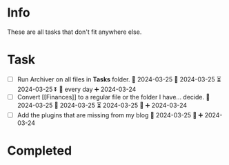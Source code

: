 # Info
These are all tasks that don't fit anywhere else.
# Task
- [ ] Run Archiver on all files in **Tasks** folder. 📅 2024-03-25 🛫 2024-03-25 ⏳ 2024-03-25 ⏬ 🔁 every day ➕ 2024-03-24 
- [ ] Convert [[Finances]] to a regular file or the folder I have... decide. 📅 2024-03-25 🛫 2024-03-25 ⏳ 2024-03-25 🔽 ➕ 2024-03-24 
- [ ] Add the plugins that are missing from my blog 📅 2024-03-25 🔼 ➕ 2024-03-24 

# Completed